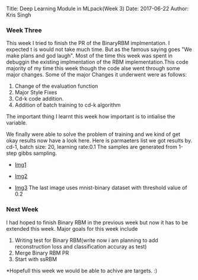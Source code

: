 Title: Deep Learning Module in MLpack(Week 3)
Date: 2017-06-22
Author: Kris Singh

### Week Three
This week I tried to finish the PR of the BinaryRBM implmentation.
I expected t is would not take much time. But as the famous saying goes "We make plans and god laugh". Most of the time this week was spent in debuggin the existing implmentation of the RBM implementation.This code majority of my time this week though the code alse went through some major changes. 
Some of the major Changes it underwent were as follows:
1. Change of the evaluation function
2. Major Style Fixes
3. Cd-k code addition.
4. Addition of batch training to cd-k algorithm

The important thing I learnt this week how important is to intialise the variable.

We finally were able to solve the problem of training and we kind of get okay results now have a look here.
Here is parmaeters list we got results by.
cd-1, batch size: 20, learning rate:0.1
The samples are generated from 1-step gibbs sampling.

* [Img1](
https://usercontent.irccloud-cdn.com/file/QERLV50g/mnist_50K_sample.png)

* [Img2](https://usercontent.irccloud-cdn.com/file/sA2VhM6J/mnist_250_sample.png
)

* [Img3](http://imgur.com/a/jE6gH)
The last image uses mnist-binary dataset with threshold value of 0.2

### Next Week
I had hoped to finish Binary RBM in the previous week but now it has to be extended this week. Major goals for this week include
1. Writing test for Binary RBM(write now i am planning to add reconstruction loss and classification accuray as test)
2. Merge Binary RBM PR
3. Start with ssRBM

*Hopefull this week we would be able to achive are targets. :)
